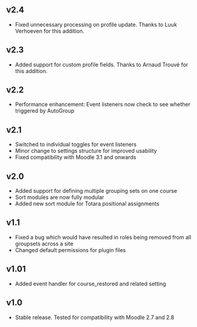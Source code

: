 ## v2.4
  * Fixed unnecessary processing on profile update. Thanks to Luuk Verhoeven for this addition.

## v2.3
  * Added support for custom profile fields.  Thanks to Arnaud Trouvé for this addition.

## v2.2
  * Performance enhancement: Event listeners now check to see whether triggered by AutoGroup

## v2.1
  * Switched to individual toggles for event listeners
  * Minor change to settings structure for improved usability
  * Fixed compatibility with Moodle 3.1 and onwards

## v2.0
  * Added support for defining multiple grouping sets on one course
  * Sort modules are now fully modular
  * Added new sort module for Totara positional assignments

## v1.1
  * Fixed a bug which would have resulted in roles being removed from all groupsets across a site
  * Changed default permissions for plugin files 

## v1.01
  * Added event handler for course_restored and related setting

## v1.0
  * Stable release. Tested for compatibility with Moodle 2.7 and 2.8
